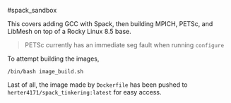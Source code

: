 #spack_sandbox

This covers adding GCC with Spack, then building MPICH, PETSc, and LibMesh on top of a Rocky Linux 8.5 base.
> PETSc currently has an immediate seg fault when running `configure`

To attempt building the images,
```
/bin/bash image_build.sh
```

Last of all, the image made by `Dockerfile` has been pushed to `herter4171/spack_tinkering:latest` for easy access.